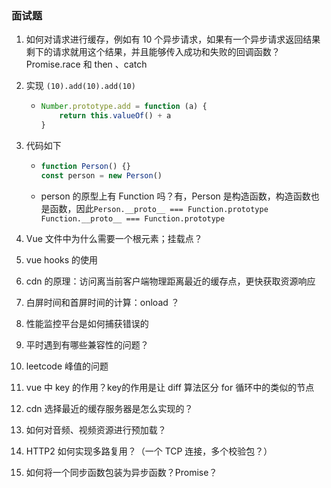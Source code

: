 ### 面试题

1. 如何对请求进行缓存，例如有 10 个异步请求，如果有一个异步请求返回结果剩下的请求就用这个结果，并且能够传入成功和失败的回调函数？Promise.race 和 then 、catch

2. 实现 `(10).add(10).add(10)`

   * ```js
     Number.prototype.add = function (a) {
         return this.valueOf() + a
     }
     ```

3. 代码如下

   * ```js
     function Person() {}
     const person = new Person()
     ```

   * person 的原型上有 Function 吗？有，Person 是构造函数，构造函数也是函数，因此`Person.__proto__ === Function.prototype Function.__proto__ === Function.prototype `

4. Vue 文件中为什么需要一个根元素；挂载点？

5. vue hooks 的使用

6. cdn 的原理：访问离当前客户端物理距离最近的缓存点，更快获取资源响应

7. 白屏时间和首屏时间的计算：onload ？

8. 性能监控平台是如何捕获错误的

9. 平时遇到有哪些兼容性的问题？

10. leetcode 峰值的问题

11. vue 中 key 的作用？key的作用是让 diff 算法区分 for 循环中的类似的节点

12. cdn 选择最近的缓存服务器是怎么实现的？

13. 如何对音频、视频资源进行预加载？

14. HTTP2 如何实现多路复用？（一个 TCP 连接，多个校验包？）

15. 如何将一个同步函数包装为异步函数？Promise？